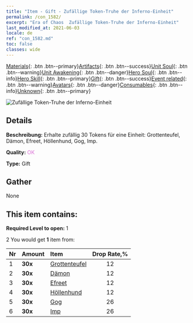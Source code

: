 ```yaml
---
title: "Item - Gift - Zufällige Token-Truhe der Inferno-Einheit"
permalink: /con_1582/
excerpt: "Era of Chaos  Zufällige Token-Truhe der Inferno-Einheit"
last_modified_at: 2021-06-03
locale: de
ref: "con_1582.md"
toc: false
classes: wide
---
```

 [Materials](/ItemsDE/){: .btn .btn--primary}[Artifacts](/ItemsDE/Artifacts/){: .btn .btn--success}[Unit Soul](/ItemsDE/UnitSoul/){: .btn .btn--warning}[Unit Awakening](/ItemsDE/UnitAwakening/){: .btn .btn--danger}[Hero Soul](/ItemsDE/HeroSoul/){: .btn .btn--info}[Hero Skill](/ItemsDE/HeroSkill/){: .btn .btn--primary}[Gift](/ItemsDE/Gift/){: .btn .btn--success}[Event related](/ItemsDE/Events/){: .btn .btn--warning}[Avatars](/ItemsDE/Avatars/){: .btn .btn--danger}[Consumables](/ItemsDE/Consumables/){: .btn .btn--info}[Unknown](/ItemsDE/Unknown/){: .btn .btn--primary}

 ![Zufällige Token-Truhe der Inferno-Einheit](/images/t/i_907198.png)

## Details
 **Beschreibung:** Erhalte zufällig 30 Tokens für eine Einheit: Grottenteufel, Dämon, Efreet, Höllenhund, Gog, Imp.

 **Quality:** <span style="color: #DA70D6">OK</span>

 **Type:** Gift

## Gather

  None

## This item contains:

 **Required Level to open:** 1

 2 You would get **1** item  from:

  | Nr | Amount |     Item    | Drop Rate,% |
  |:---|:-------|:------------|:---------:|
  | 1 |  **30x** | [Grottenteufel](/ItemsDE/unt_230/) | 12 | 
  | 2 |  **30x** | [Dämon](/ItemsDE/unt_229/) | 12 | 
  | 3 |  **30x** | [Efreet](/ItemsDE/unt_231/) | 12 | 
  | 4 |  **30x** | [Höllenhund](/ItemsDE/unt_228/) | 12 | 
  | 5 |  **30x** | [Gog](/ItemsDE/unt_227/) | 26 | 
  | 6 |  **30x** | [Imp](/ItemsDE/unt_226/) | 26 | 
